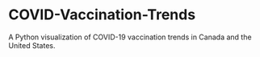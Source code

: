 # COVID-Vaccination-Trends
A Python visualization of COVID-19 vaccination trends in Canada and the United States.

